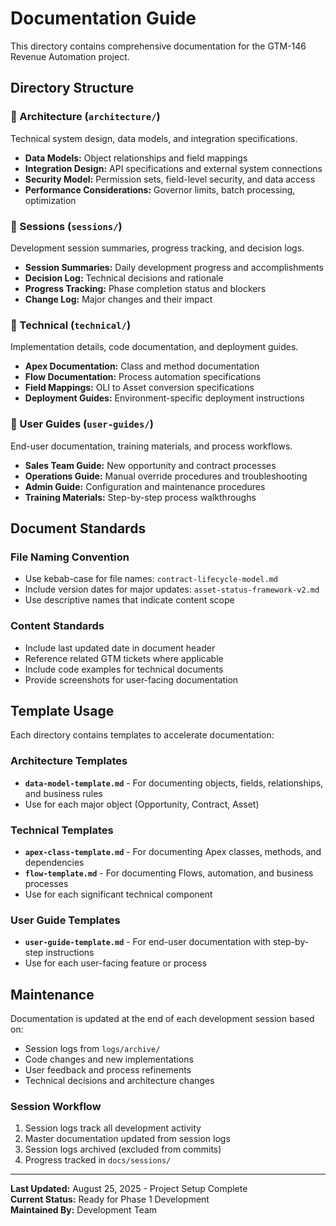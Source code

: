 # Documentation Guide

This directory contains comprehensive documentation for the GTM-146 Revenue Automation project.

## Directory Structure

### 📐 Architecture (`architecture/`)
Technical system design, data models, and integration specifications.

- **Data Models:** Object relationships and field mappings
- **Integration Design:** API specifications and external system connections
- **Security Model:** Permission sets, field-level security, and data access
- **Performance Considerations:** Governor limits, batch processing, optimization

### 🔄 Sessions (`sessions/`)
Development session summaries, progress tracking, and decision logs.

- **Session Summaries:** Daily development progress and accomplishments
- **Decision Log:** Technical decisions and rationale
- **Progress Tracking:** Phase completion status and blockers
- **Change Log:** Major changes and their impact

### 🔧 Technical (`technical/`)
Implementation details, code documentation, and deployment guides.

- **Apex Documentation:** Class and method documentation
- **Flow Documentation:** Process automation specifications
- **Field Mappings:** OLI to Asset conversion specifications
- **Deployment Guides:** Environment-specific deployment instructions

### 👥 User Guides (`user-guides/`)
End-user documentation, training materials, and process workflows.

- **Sales Team Guide:** New opportunity and contract processes
- **Operations Guide:** Manual override procedures and troubleshooting
- **Admin Guide:** Configuration and maintenance procedures
- **Training Materials:** Step-by-step process walkthroughs

## Document Standards

### File Naming Convention
- Use kebab-case for file names: `contract-lifecycle-model.md`
- Include version dates for major updates: `asset-status-framework-v2.md`
- Use descriptive names that indicate content scope

### Content Standards
- Include last updated date in document header
- Reference related GTM tickets where applicable
- Include code examples for technical documents
- Provide screenshots for user-facing documentation

## Template Usage

Each directory contains templates to accelerate documentation:

### Architecture Templates
- **`data-model-template.md`** - For documenting objects, fields, relationships, and business rules
- Use for each major object (Opportunity, Contract, Asset)

### Technical Templates  
- **`apex-class-template.md`** - For documenting Apex classes, methods, and dependencies
- **`flow-template.md`** - For documenting Flows, automation, and business processes
- Use for each significant technical component

### User Guide Templates
- **`user-guide-template.md`** - For end-user documentation with step-by-step instructions
- Use for each user-facing feature or process

## Maintenance

Documentation is updated at the end of each development session based on:
- Session logs from `logs/archive/`  
- Code changes and new implementations
- User feedback and process refinements
- Technical decisions and architecture changes

### Session Workflow
1. Session logs track all development activity
2. Master documentation updated from session logs
3. Session logs archived (excluded from commits)  
4. Progress tracked in `docs/sessions/`

---

**Last Updated:** August 25, 2025 - Project Setup Complete  
**Current Status:** Ready for Phase 1 Development  
**Maintained By:** Development Team
